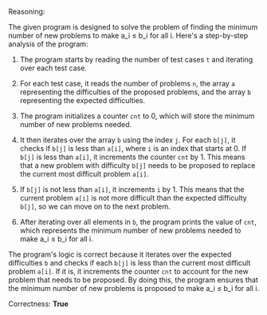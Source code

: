 Reasoning:

The given program is designed to solve the problem of finding the minimum number of new problems to make a_i ≤ b_i for all i. Here's a step-by-step analysis of the program:

1. The program starts by reading the number of test cases `t` and iterating over each test case.

2. For each test case, it reads the number of problems `n`, the array `a` representing the difficulties of the proposed problems, and the array `b` representing the expected difficulties.

3. The program initializes a counter `cnt` to 0, which will store the minimum number of new problems needed.

4. It then iterates over the array `b` using the index `j`. For each `b[j]`, it checks if `b[j]` is less than `a[i]`, where `i` is an index that starts at 0. If `b[j]` is less than `a[i]`, it increments the counter `cnt` by 1. This means that a new problem with difficulty `b[j]` needs to be proposed to replace the current most difficult problem `a[i]`.

5. If `b[j]` is not less than `a[i]`, it increments `i` by 1. This means that the current problem `a[i]` is not more difficult than the expected difficulty `b[j]`, so we can move on to the next problem.

6. After iterating over all elements in `b`, the program prints the value of `cnt`, which represents the minimum number of new problems needed to make a_i ≤ b_i for all i.

The program's logic is correct because it iterates over the expected difficulties `b` and checks if each `b[j]` is less than the current most difficult problem `a[i]`. If it is, it increments the counter `cnt` to account for the new problem that needs to be proposed. By doing this, the program ensures that the minimum number of new problems is proposed to make a_i ≤ b_i for all i.

Correctness: **True**